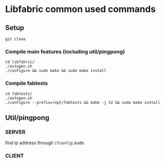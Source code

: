 # Libfabric common used commands
## Setup
 `git clone`
### Compile main features (including util/pingpong)
```
cd libfabric/
./autogen.sh 
./configure && sudo make && sudo make install
```
### Compile fabtests
```
cd fabtests/
./autogen.sh
./configure --prefix=/opt/fabtests && make -j 32 && sudo make install
```

## Util/pingpong
### SERVER
find ip address through `ifconfig`
sudo

### CLIENT
